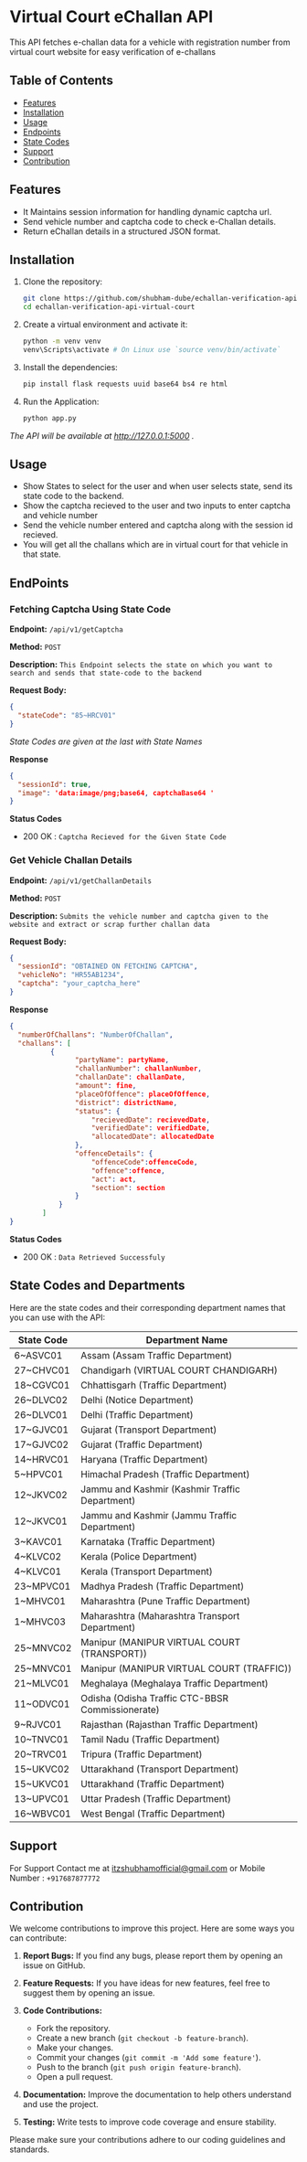 # Virtual Court eChallan API

This API fetches e-challan data for a vehicle with registration number from virtual court website for easy verification of e-challans

## Table of Contents

- [Features](#Features)
- [Installation](#Installation)
- [Usage](#Usage)
- [Endpoints](#EndPoints)
- [State Codes](#StateCodes)
- [Support](#Support)
- [Contribution](#Contribution)

## Features

- It Maintains session information for handling dynamic captcha url.
- Send vehicle number and captcha code to check e-Challan details.
- Return eChallan details in a structured JSON format.

## Installation

1. Clone the repository:

   ```bash
   git clone https://github.com/shubham-dube/echallan-verification-api-virtual-court.git
   cd echallan-verification-api-virtual-court
   
2. Create a virtual environment and activate it:
   ```bash
   python -m venv venv
   venv\Scripts\activate # On Linux use `source venv/bin/activate`
   
3. Install the dependencies:
   ```bash
   pip install flask requests uuid base64 bs4 re html

4. Run the Application:
   ```bash
   python app.py
 *The API will be available at http://127.0.0.1:5000 .*
 
## Usage
- Show States to select for the user and when user selects state, send its state code to the backend.
- Show the captcha recieved to the user and two inputs to enter captcha and vehicle number
- Send the vehicle number entered and captcha along with the session id recieved.
- You will get all the challans which are in virtual court for that vehicle in that state.
  
## EndPoints

### Fetching Captcha Using State Code

**Endpoint:** `/api/v1/getCaptcha`

**Method:** `POST`

**Description:** `This Endpoint selects the state on which you want to search and sends that state-code to the backend`

**Request Body:**
```json
{
  "stateCode": "85~HRCV01"
}
```
*State Codes are given at the last with State Names*

**Response**
```json
{
  "sessionId": true,
  "image": 'data:image/png;base64, captchaBase64 '
}
```
**Status Codes**
- 200 OK : `Captcha Recieved for the Given State Code`

### Get Vehicle Challan Details

**Endpoint:** `/api/v1/getChallanDetails`

**Method:** `POST`

**Description:** `Submits the vehicle number and captcha given to the website and extract or scrap further challan data`

**Request Body:**
```json
{
  "sessionId": "OBTAINED ON FETCHING CAPTCHA",
  "vehicleNo": "HR55AB1234",
  "captcha": "your_captcha_here"
}
```
**Response**
```json
{
  "numberOfChallans": "NumberOfChallan",
  "challans": [
          {
                "partyName": partyName,
                "challanNumber": challanNumber,
                "challanDate": challanDate,
                "amount": fine,
                "placeOfOffence": placeOfOffence,
                "district": districtName,
                "status": {
                    "recievedDate": recievedDate,
                    "verifiedDate": verifiedDate,
                    "allocatedDate": allocatedDate
                },
                "offenceDetails": {
                    "offenceCode":offenceCode,
                    "offence":offence,
                    "act": act,
                    "section": section
                }
            }
        ]
}
```
**Status Codes**
- 200 OK : `Data Retrieved Successfuly`
  
## State Codes and Departments
Here are the state codes and their corresponding department names that you can use with the API:

| State Code            | Department Name                                  |
|-----------------------|--------------------------------------------------|
| 6~ASVC01              | Assam (Assam Traffic Department)                 |
| 27~CHVC01             | Chandigarh (VIRTUAL COURT CHANDIGARH)            |
| 18~CGVC01             | Chhattisgarh (Traffic Department)                |
| 26~DLVC02             | Delhi (Notice Department)                        |
| 26~DLVC01             | Delhi (Traffic Department)                       |
| 17~GJVC01             | Gujarat (Transport Department)                   |
| 17~GJVC02             | Gujarat (Traffic Department)                     |
| 14~HRVC01             | Haryana (Traffic Department)                     |
| 5~HPVC01              | Himachal Pradesh (Traffic Department)            |
| 12~JKVC02             | Jammu and Kashmir (Kashmir Traffic Department)   |
| 12~JKVC01             | Jammu and Kashmir (Jammu Traffic Department)     |
| 3~KAVC01              | Karnataka (Traffic Department)                   |
| 4~KLVC02              | Kerala (Police Department)                       |
| 4~KLVC01              | Kerala (Transport Department)                    |
| 23~MPVC01             | Madhya Pradesh (Traffic Department)              |
| 1~MHVC01              | Maharashtra (Pune Traffic Department)            |
| 1~MHVC03              | Maharashtra (Maharashtra Transport Department)   |
| 25~MNVC02             | Manipur (MANIPUR VIRTUAL COURT (TRANSPORT))      |
| 25~MNVC01             | Manipur (MANIPUR VIRTUAL COURT (TRAFFIC))        |
| 21~MLVC01             | Meghalaya (Meghalaya Traffic Department)         |
| 11~ODVC01             | Odisha (Odisha Traffic CTC-BBSR Commissionerate) |
| 9~RJVC01              | Rajasthan (Rajasthan Traffic Department)         |
| 10~TNVC01             | Tamil Nadu (Traffic Department)                  |
| 20~TRVC01             | Tripura (Traffic Department)                     |
| 15~UKVC02             | Uttarakhand (Transport Department)               |
| 15~UKVC01             | Uttarakhand (Traffic Department)                 |
| 13~UPVC01             | Uttar Pradesh (Traffic Department)               |
| 16~WBVC01             | West Bengal (Traffic Department)                 |


## Support
For Support Contact me at itzshubhamofficial@gmail.com
or Mobile Number : `+917687877772`

## Contribution

We welcome contributions to improve this project. Here are some ways you can contribute:

1. **Report Bugs:** If you find any bugs, please report them by opening an issue on GitHub.
2. **Feature Requests:** If you have ideas for new features, feel free to suggest them by opening an issue.
3. **Code Contributions:** 
    - Fork the repository.
    - Create a new branch (`git checkout -b feature-branch`).
    - Make your changes.
    - Commit your changes (`git commit -m 'Add some feature'`).
    - Push to the branch (`git push origin feature-branch`).
    - Open a pull request.

4. **Documentation:** Improve the documentation to help others understand and use the project.
5. **Testing:** Write tests to improve code coverage and ensure stability.

Please make sure your contributions adhere to our coding guidelines and standards.

